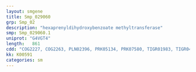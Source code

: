 ```yaml
---
layout: smgene
title: Smp_029060
grp: Smp_02
description: "hexaprenyldihydroxybenzoate methyltransferase"
smp: Smp_029060.1
uniprot: "G4VGT4"
length:   861
cdd: "COG2227, COG2263, PLN02396, PRK05134, PRK07580, TIGR01983, TIGR04345, cd02440, cl17173, pfam13489, pfam13847, smart00828"
kk: K00591
categories: sm
---
```

